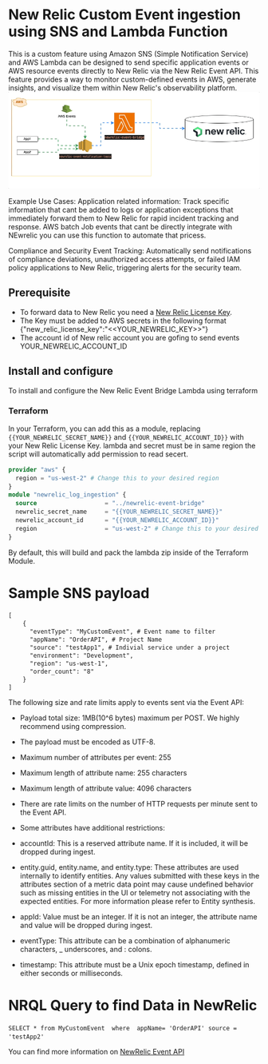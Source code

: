 # New Relic Custom Event ingestion using SNS and Lambda Function

This is a custom feature using Amazon SNS (Simple Notification Service) and AWS Lambda can be designed to send specific application events or AWS resource events directly to New Relic via the New Relic Event API. This feature provides a way to monitor custom-defined events in AWS, generate insights, and visualize them within New Relic's observability platform.
![Event Bridge Architecture Overview](NewRelic-AWS-Event-Bridge.gif)

Example Use Cases:
Application related information: Track specific information that cant be added to logs  or application exceptions that immediately forward them to New Relic for rapid incident tracking and response.
AWS batch Job events that cant be directly integrate with NEwrelic you can use this function to automate that pricess. 

Compliance and Security Event Tracking: Automatically send notifications of compliance deviations, unauthorized access attempts, or failed IAM policy applications to New Relic, triggering alerts for the security team.
 

## Prerequisite

* To forward data to New Relic you need a [New Relic License Key](https://docs.newrelic.com/docs/accounts/install-new-relic/account-setup/license-key).
* The Key must be added to AWS secrets in the following format
    {"new_relic_license_key":"<<YOUR_NEWRELIC_KEY>>"}
* The account id of New relic account you are gofing to send events YOUR_NEWRELIC_ACCOUNT_ID


## Install and configure

To install and configure the New Relic Event Bridge Lambda using terraform


### Terraform

In your Terraform, you can add this as a module, replacing `{{YOUR_NEWRELIC_SECRET_NAME}}` and `{{YOUR_NEWRELIC_ACCOUNT_ID}}` with your New Relic License Key. lambda and secret must be in same region the script will automatically add permission to read secert.

```terraform
provider "aws" {
  region = "us-west-2" # Change this to your desired region
}
module "newrelic_log_ingestion" {
  source                   = "../newrelic-event-bridge"
  newrelic_secret_name     = "{{YOUR_NEWRELIC_SECRET_NAME}}"
  newrelic_account_id      = "{{YOUR_NEWRELIC_ACCOUNT_ID}}"
  region                   = "us-west-2" # Change this to your desired region
}
```

By default, this will build and pack the lambda zip inside of the Terraform Module. 

# Sample SNS payload


```
[
    {
      "eventType": "MyCustomEvent", # Event name to filter 
      "appName": "OrderAPI", # Project Name
      "source": "testApp1", # Indivial service under a project
      "environment": "Development",
      "region": "us-west-1",
      "order_count": "8" 
    } 
]
```
The following size and rate limits apply to events sent via the Event API:

* Payload total size: 1MB(10^6 bytes) maximum per POST. We highly recommend using compression.

* The payload must be encoded as UTF-8.

* Maximum number of attributes per event: 255

* Maximum length of attribute name: 255 characters

* Maximum length of attribute value: 4096 characters

* There are rate limits on the number of HTTP requests per minute sent to the Event API.

* Some attributes have additional restrictions:

* accountId: This is a reserved attribute name. If it is included, it will be dropped during ingest.

* entity.guid, entity.name, and entity.type: These attributes are used internally to identify entities. Any values submitted with these keys in the attributes section of a metric data point may cause undefined behavior such as missing entities in the UI or telemetry not associating with the expected entities. For more information please refer to Entity synthesis.

* appId: Value must be an integer. If it is not an integer, the attribute name and value will be dropped during ingest.

* eventType: This attribute can be a combination of alphanumeric characters, _ underscores, and : colons.

* timestamp: This attribute must be a Unix epoch timestamp, defined in either seconds or milliseconds. 



# NRQL Query to find Data in NewRelic


``` SELECT * from MyCustomEvent  where  appName= 'OrderAPI' source = 'testApp2'   ```

You can find more information on [NewRelic Event API](https://docs.newrelic.com/docs/data-apis/ingest-apis/event-api/introduction-event-api/)